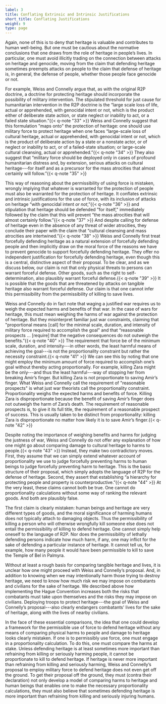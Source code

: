 ```yaml
---
label: 3
title: Conflating Extrinsic and Intrinsic Justifications
short_title: Conflating Justifications
weight: 9
type: page
---
```


Again, none of this is to deny that heritage is valuable and contributes to human well-being. But one must be cautious about the normative conclusions that one draws from the role of heritage in people’s lives. In particular, one must avoid illicitly trading on the connection between attacks on heritage and genocide, moving from the claim that defending heritage sometimes preempts attacks on people to the claim that defense of heritage is, in general, the defense of people, whether those people face genocide or not.

For example, Weiss and Connelly argue that, as with the original R2P doctrine, a doctrine for protecting heritage should incorporate the possibility of military intervention. The stipulated threshold for just cause for humanitarian intervention in the R2P doctrine is the “large scale loss of life, actual or apprehended, with genocidal intent or not, which is the product either of deliberate state action, or state neglect or inability to act, or a failed state situation.”{{< q-note "33" >}} Weiss and Connelly suggest that this formulation "maps onto" the protection of heritage: one should use military force to protect heritage when one faces “large-scale loss of cultural heritage, actual or apprehended, with genocidal intent or not, which is the product of deliberate action by a state or a nonstate actor, or of neglect or inability to act, or of a failed-state situation; or large-scale cultural cleansing, actual or apprehended.”{{< q-note "34" >}} They also suggest that “military force should be deployed only in cases of profound humanitarian distress and, by extension, serious attacks on cultural heritage---for itself and as a precursor for the mass atrocities that almost certainly will follow.”{{< q-note "35" >}}

This way of reasoning about the permissibility of using force is mistaken, wrongly implying that whatever is warranted for the protection of people must also be warranted for the protection of heritage. It conflates extrinsic and intrinsic justifications for the use of force, with its inclusion of attacks on heritage “with genocidal intent *or not*,”{{< q-note "36" >}} and stipulation that heritage should be defended "for itself," immediately followed by the claim that this will prevent “the mass atrocities that will almost certainly follow.”{{< q-note "37" >}} And despite calling for defense of heritage even in the absence of any threat of wider atrocities, they conclude their paper with the claim that “cultural cleansing and mass atrocities are intertwined.”{{< q-note "38" >}} Weiss and Connelly first treat forcefully defending heritage as a natural extension of forcefully defending people and then implicitly draw on the moral force of the reasons we have to prevent genocide to support forcefully defending heritage. They offer no independent justification for forcefully defending heritage, even though this is a central, distinctive aspect of their proposal. To be clear, and as we discuss below, our claim is not that only physical threats to persons can warrant forceful defense. Other goods, such as the right to self-determination, also plausibly warrant forceful defense.{{< q-note "39" >}} It is possible that the goods that are threatened by attacks on tangible heritage also warrant forceful defense. Our claim is that one cannot infer this permissibility from the permissibility of killing to save lives.

Weiss and Connelly do in fact note that waging a justified war requires us to weigh the expected harms and benefits of that war. In the case of wars for heritage, this must mean weighing the harms of war against the protection of heritage. But they misinterpret familiar just war constraints, claiming that "proportional means [call] for the minimal scale, duration, and intensity of military force required to accomplish the goal" and that “reasonable prospects … [require] that the negative consequences do not outweigh the benefits.”{{< q-note "40" >}} The requirement that force be of the minimum scale, duration, and intensity---in other words, the least harmful means of achieving the goal---is not the proportionality constraint but rather the necessity constraint.{{< q-note "41" >}} We can see this by noting that one might employ the minimum amount of force required to accomplish one’s goal without thereby acting proportionally. For example, killing Zara might be the only---and thus the least harmful---way of stopping her from breaking Amir’s finger. But killing Zara is not proportionate to saving Amir’s finger. What Weiss and Connelly call the requirement of "reasonable prospects" is what just war theorists call the proportionality constraint. Proportionality weighs the expected harms and benefits of force. Killing Zara is disproportionate because the benefit of saving Amir’s finger does not outweigh the harm of Zara’s death. The requirement of reasonable prospects is, to give it its full title, the requirement of a reasonable prospect of success. This is usually taken to be distinct from proportionality: killing Zara is disproportionate no matter how likely it is to save Amir’s finger.{{< q-note "42" >}}

Despite noting the importance of weighing benefits and harms for judging the justness of war, Weiss and Connelly do not offer any explanation of how one might go about comparing damage to cultural heritage to harms to people.{{< q-note "43" >}} Instead, they make two contradictory moves. First, they assume that we can simply extend whatever account of proportionality we use to judge forcefully preventing harms to human beings to judge forcefully preventing harm to heritage. This is the basic structure of their proposal, which simply adopts the language of R2P for the defense of heritage. Second, they assert that establishing “a hierarchy for protecting people and property is counterproductive.”{{< q-note "44" >}} At the very least, these claims cannot both be true. One cannot do proportionality calculations without some way of ranking the relevant goods. And both are plausibly false.

The first claim is clearly mistaken: human beings and heritage are very different types of goods, and the moral significance of harming humans does not typically attach to damaging objects. Thus the permissibility of killing a person who will otherwise wrongfully kill someone else does not entail the permissibility of killing to defend heritage. One cannot simply help oneself to the language of R2P. Nor does the permissibility of lethally defending persons indicate how much harm, if any, one may inflict for the sake of defending a particular instance of heritage. It cannot tell us, for example, how many people it would have been permissible to kill to save the Temple of Bel in Palmyra.

Without at least a rough basis for comparing tangible heritage and lives, it is unclear how one might proceed with Weiss and Connelly’s proposal. And, in addition to knowing when we may intentionally harm those trying to destroy heritage, we need to know how much risk we may impose on combatants and civilians for the sake of heritage. We described above how implementing the Hague Convention increases both the risks that combatants must take upon themselves and the risks they may impose on civilians. Deploying troops to protect heritage---the goal of Weiss and Connelly’s proposal---also clearly endangers combatants' lives for the sake of heritage, along with the lives of nearby civilians.

In the face of these essential comparisons, the idea that one could develop a framework for the permissible use of force to defend heritage without any means of comparing physical harms to people and damage to heritage looks clearly mistaken. If one is to permissibly use force, one must engage in a proportionality calculation. To do this, one must compare the harms at stake. Unless defending heritage is at least sometimes more important than refraining from killing or seriously harming people, it cannot be proportionate to kill to defend heritage. If heritage is never more important than refraining from killing and seriously harming, Weiss and Connelly’s proposal to employ military force to defend heritage does not even get off the ground. To get their proposal off the ground, they must (contra their declaration) not only develop a model of comparing harms to heritage and human beings that enables one to make the necessary proportionality calculations, they must also believe that sometimes defending heritage is more important than refraining from killing and seriously injuring humans.
